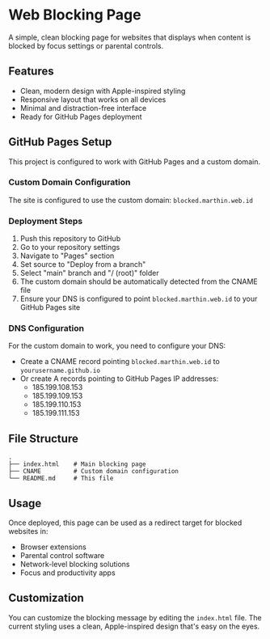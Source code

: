 # Web Blocking Page

A simple, clean blocking page for websites that displays when content is blocked by focus settings or parental controls.

## Features

- Clean, modern design with Apple-inspired styling
- Responsive layout that works on all devices
- Minimal and distraction-free interface
- Ready for GitHub Pages deployment

## GitHub Pages Setup

This project is configured to work with GitHub Pages and a custom domain.

### Custom Domain Configuration

The site is configured to use the custom domain: `blocked.marthin.web.id`

### Deployment Steps

1. Push this repository to GitHub
2. Go to your repository settings
3. Navigate to "Pages" section
4. Set source to "Deploy from a branch"
5. Select "main" branch and "/ (root)" folder
6. The custom domain should be automatically detected from the CNAME file
7. Ensure your DNS is configured to point `blocked.marthin.web.id` to your GitHub Pages site

### DNS Configuration

For the custom domain to work, you need to configure your DNS:

- Create a CNAME record pointing `blocked.marthin.web.id` to `yourusername.github.io`
- Or create A records pointing to GitHub Pages IP addresses:
  - 185.199.108.153
  - 185.199.109.153
  - 185.199.110.153
  - 185.199.111.153

## File Structure

```
.
├── index.html    # Main blocking page
├── CNAME         # Custom domain configuration
└── README.md     # This file
```

## Usage

Once deployed, this page can be used as a redirect target for blocked websites in:
- Browser extensions
- Parental control software
- Network-level blocking solutions
- Focus and productivity apps

## Customization

You can customize the blocking message by editing the `index.html` file. The current styling uses a clean, Apple-inspired design that's easy on the eyes.